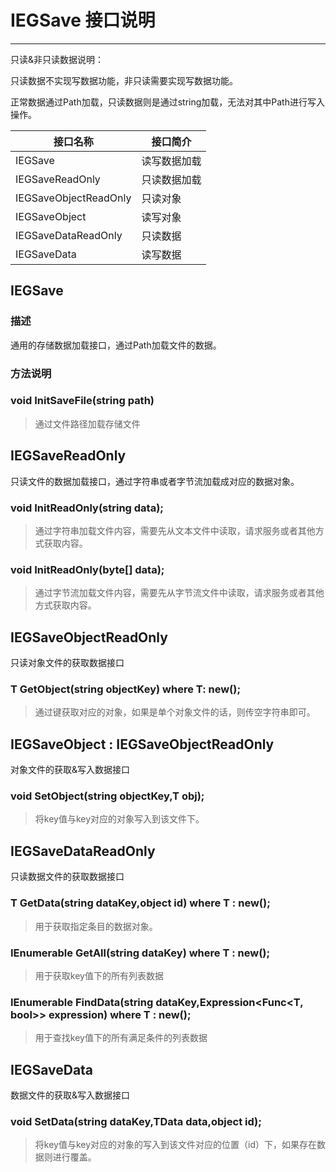 # IEGSave 接口说明

---

只读&非只读数据说明：

只读数据不实现写数据功能，非只读需要实现写数据功能。

正常数据通过Path加载，只读数据则是通过string加载，无法对其中Path进行写入操作。

| 接口名称              | 接口简介     |
| --------------------- | ------------ |
| IEGSave               | 读写数据加载 |
| IEGSaveReadOnly       | 只读数据加载 |
| IEGSaveObjectReadOnly | 只读对象     |
| IEGSaveObject         | 读写对象     |
| IEGSaveDataReadOnly   | 只读数据     |
| IEGSaveData           | 读写数据     |

## IEGSave

### 描述

通用的存储数据加载接口，通过Path加载文件的数据。

### 方法说明

### void InitSaveFile(string path)

> 通过文件路径加载存储文件

## IEGSaveReadOnly

只读文件的数据加载接口，通过字符串或者字节流加载成对应的数据对象。

### void InitReadOnly(string data);

> 通过字符串加载文件内容，需要先从文本文件中读取，请求服务或者其他方式获取内容。

### void InitReadOnly(byte[] data);

> 通过字节流加载文件内容，需要先从字节流文件中读取，请求服务或者其他方式获取内容。

## IEGSaveObjectReadOnly

只读对象文件的获取数据接口

### T GetObject<T>(string objectKey) where T: new();

> 通过键获取对应的对象，如果是单个对象文件的话，则传空字符串即可。

## IEGSaveObject : IEGSaveObjectReadOnly

对象文件的获取&写入数据接口

### void SetObject<T>(string objectKey,T obj);

> 将key值与key对应的对象写入到该文件下。

## IEGSaveDataReadOnly

只读数据文件的获取数据接口

### T GetData<T>(string dataKey,object id) where T : new();

> 用于获取指定条目的数据对象。

### IEnumerable<T> GetAll<T>(string dataKey) where T : new();

> 用于获取key值下的所有列表数据

### IEnumerable<T> FindData<T>(string dataKey,Expression<Func<T, bool>> expression) where T : new();

> 用于查找key值下的所有满足条件的列表数据

## IEGSaveData

数据文件的获取&写入数据接口

### void SetData<TData>(string dataKey,TData data,object id);

> 将key值与key对应的对象的写入到该文件对应的位置（id）下，如果存在数据则进行覆盖。